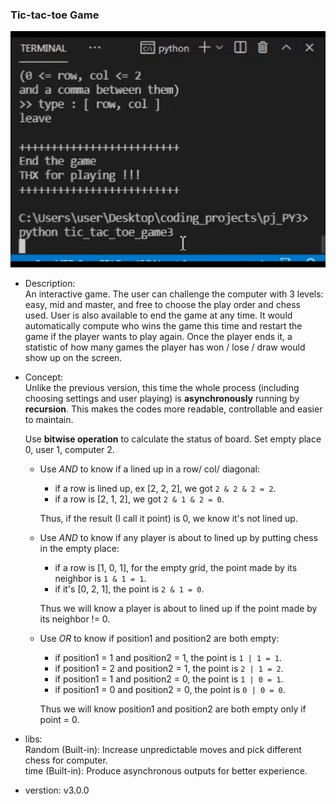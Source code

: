   ### Tic-tac-toe Game
  
  ![demo of playing](demo_tic_tac_toe.gif)
  
  * Description:  
    An interactive game. The user can challenge the computer with 3 levels: easy, mid and master, and free to choose the play order and chess used.
    User is also available to end the game at any time.
    It would automatically compute who wins the game this time and restart the game if the player wants to play again.
    Once the player ends it, a statistic of how many games the player has won / lose / draw would show up on the screen.
    
  * Concept:  
    Unlike the previous version, this time the whole process (including choosing settings and user playing) is **asynchronously** running by **recursion**. This makes the codes more readable, controllable and easier to maintain.

    Use **bitwise operation** to calculate the status of board.
    Set empty place 0, user 1, computer 2.
    * Use *AND* to know if a lined up in a row/ col/ diagonal:
      - if a row is lined up, ex [2, 2, 2], we got ```2 & 2 & 2 = 2```.
      - if a row is [2, 1, 2], we got ```2 & 1 & 2 = 0```.
      
      Thus, if the result (I call it point) is 0, we know it's not lined up.

    * Use *AND* to know if any player is about to lined up by putting chess in the empty place:
      - if a row is [1, 0, 1], for the empty grid, the point made by its neighbor is ```1 & 1 = 1```.
      - if it's [0, 2, 1], the point is ```2 & 1 = 0```.
      
      Thus we will know a player is about to lined up if the point made by its neighbor != 0.
    
    * Use *OR* to know if position1 and position2 are both empty:
      - if position1 = 1 and position2 = 1, the point is ```1 | 1 = 1```.
      - if position1 = 2 and position2 = 1, the point is ```2 | 1 = 2```.
      - if position1 = 1 and position2 = 0, the point is ```1 | 0 = 1```.
      - if position1 = 0 and position2 = 0, the point is ```0 | 0 = 0```.
      
      Thus we will know position1 and position2 are both empty only if point = 0.

  * libs:     
    Random (Built-in):  Increase unpredictable moves and pick different chess for computer.   
    time (Built-in): Produce asynchronous outputs for better experience.

  * verstion: v3.0.0

